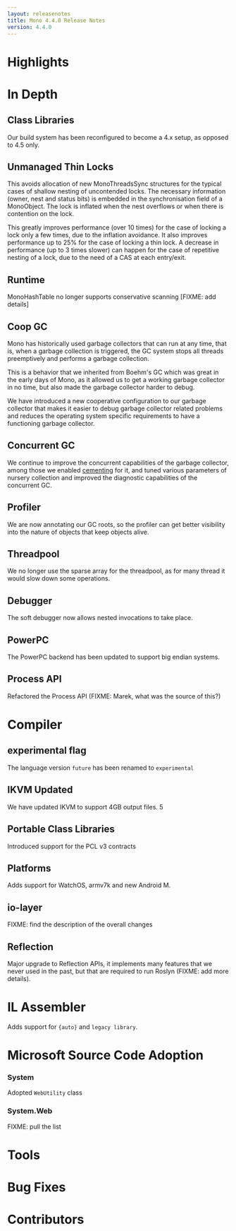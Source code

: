 ```yaml
---
layout: releasenotes
title: Mono 4.4.0 Release Notes
version: 4.4.0
---
```


Highlights
==========

In Depth
========

Class Libraries
---------------

Our build system has been reconfigured to become a 4.x setup, as
opposed to 4.5 only.

Unmanaged Thin Locks
--------------------
    
This avoids allocation of new MonoThreadsSync structures for the
typical cases of shallow nesting of uncontended locks. The necessary
information (owner, nest and status bits) is embedded in the
synchronisation field of a MonoObject. The lock is inflated when the
nest overflows or when there is contention on the lock.
    
This greatly improves performance (over 10 times) for the case of
locking a lock only a few times, due to the inflation avoidance. It
also improves performance up to 25% for the case of locking a thin
lock. A decrease in performance (up to 3 times slower) can happen for
the case of repetitive nesting of a lock, due to the need of a CAS at
each entry/exit.

Runtime
-------

MonoHashTable no longer supports conservative scanning [FIXME: add details]

Coop GC
-------

Mono has historically used garbage collectors that can run at any
time, that is, when a garbage collection is triggered, the GC system
stops all threads preemptively and performs a garbage collection.

This is a behavior that we inherited from Boehm's GC which was great
in the early days of Mono, as it allowed us to get a working garbage
collector in no time, but also made the garbage collector harder to
debug.

We have introduced a new cooperative configuration to our garbage
collector that makes it easier to debug garbage collector related
problems and reduces the operating system specific requirements to
have a functioning garbage collector.

Concurrent GC
-------------

We continue to improve the concurrent capabilities of the garbage
collector, among those we enabled
[cementing](https://schani.wordpress.com/2012/12/18/sgen-write-barrier/)
for it, and tuned various parameters of nursery collection and
improved the diagnostic capabilities of the concurrent GC.


Profiler
--------

We are now annotating our GC roots, so the profiler can get better
visibility into the nature of objects that keep objects alive.

Threadpool
----------

We no longer use the sparse array for the threadpool, as for many
thread it would slow down some operations.

Debugger
--------

The soft debugger now allows nested invocations to take place.

PowerPC
-------

The PowerPC backend has been updated to support big endian systems.

Process API
-----------

Refactored the Process API (FIXME: Marek, what was the source of this?)

Compiler
========

experimental flag
-----------------

The language version `future` has been renamed to `experimental`

IKVM Updated
------------

We have updated IKVM to support 4GB output files. 5

Portable Class Libraries
------------------------

Introduced support for the PCL v3 contracts

Platforms
---------

Adds support for WatchOS, armv7k and new Android M.

io-layer
--------

FIXME: find the description of the overall changes

Reflection
----------

Major upgrade to Reflection APIs, it implements many features that we
never used in the past, but that are required to run Roslyn (FIXME:
add more details).

IL Assembler
============

Adds support for `{auto}` and `legacy library`.

Microsoft Source Code Adoption
==============================

### System ###

Adopted `WebUtility` class

### System.Web ###

FIXME: pull the list

Tools
=====

Bug Fixes
=========


Contributors
============

